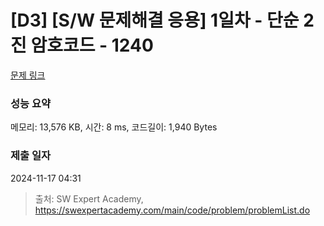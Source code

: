 # [D3] [S/W 문제해결 응용] 1일차 - 단순 2진 암호코드 - 1240 

[문제 링크](https://swexpertacademy.com/main/code/problem/problemDetail.do?contestProbId=AV15FZuqAL4CFAYD) 

### 성능 요약

메모리: 13,576 KB, 시간: 8 ms, 코드길이: 1,940 Bytes

### 제출 일자

2024-11-17 04:31



> 출처: SW Expert Academy, https://swexpertacademy.com/main/code/problem/problemList.do